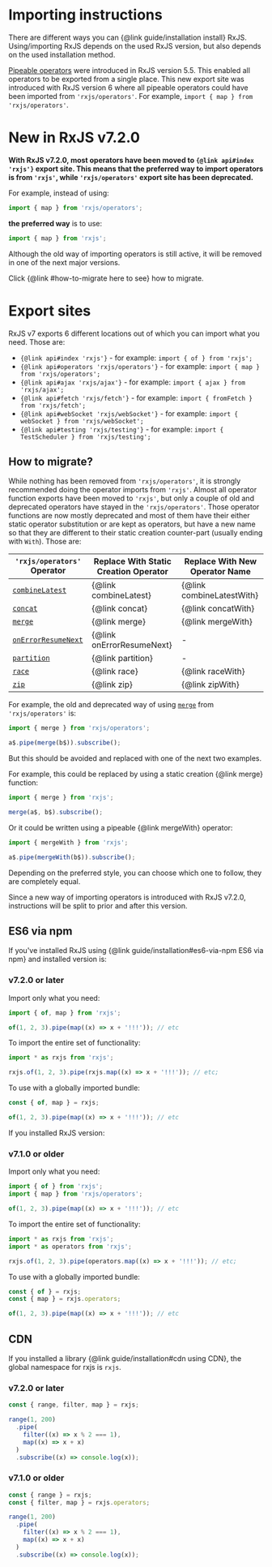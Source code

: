# Importing instructions

There are different ways you can {@link guide/installation install} RxJS. Using/importing RxJS depends on
the used RxJS version, but also depends on the used installation method.

[Pipeable operators](https://v6.rxjs.dev/guide/v6/pipeable-operators) were introduced in RxJS version
5.5. This enabled all operators to be exported from a single place. This new export site was introduced
with RxJS version 6 where all pipeable operators could have been imported from `'rxjs/operators'`. For
example, `import { map } from 'rxjs/operators'`.

# New in RxJS v7.2.0

<span class="informal">**With RxJS v7.2.0, most operators have been moved to `{@link api#index 'rxjs'}`
export site. This means that the preferred way to import operators is from `'rxjs'`, while
`'rxjs/operators'` export site has been deprecated.**</span>

For example, instead of using:

```ts
import { map } from 'rxjs/operators';
```

**the preferred way** is to use:

```ts
import { map } from 'rxjs';
```

Although the old way of importing operators is still active, it will be removed in one of the next major
versions.

Click {@link #how-to-migrate here to see} how to migrate.

# Export sites

RxJS v7 exports 6 different locations out of which you can import what you need. Those are:

- `{@link api#index 'rxjs'}` - for example: `import { of } from 'rxjs';`
- `{@link api#operators 'rxjs/operators'}` - for example: `import { map } from 'rxjs/operators';`
- `{@link api#ajax 'rxjs/ajax'}` - for example: `import { ajax } from 'rxjs/ajax';`
- `{@link api#fetch 'rxjs/fetch'}` - for example: `import { fromFetch } from 'rxjs/fetch';`
- `{@link api#webSocket 'rxjs/webSocket'}` - for example: `import { webSocket } from 'rxjs/webSocket';`
- `{@link api#testing 'rxjs/testing'}` - for example: `import { TestScheduler } from 'rxjs/testing';`

## How to migrate?

While nothing has been removed from `'rxjs/operators'`, it is strongly recommended doing the operator
imports from `'rxjs'`. Almost all operator function exports have been moved to `'rxjs'`, but only a
couple of old and deprecated operators have stayed in the `'rxjs/operators'`. Those operator functions
are now mostly deprecated and most of them have their either static operator substitution or are kept as
operators, but have a new name so that they are different to their static creation counter-part (usually
ending with `With`). Those are:

| `'rxjs/operators'` Operator                             | Replace With Static Creation Operator | Replace With New Operator Name |
| ------------------------------------------------------- | ------------------------------------- | ------------------------------ |
| [`combineLatest`](/api/operators/combineLatest)         | {@link combineLatest}                 | {@link combineLatestWith}      |
| [`concat`](/api/operators/concat)                       | {@link concat}                        | {@link concatWith}             |
| [`merge`](/api/operators/merge)                         | {@link merge}                         | {@link mergeWith}              |
| [`onErrorResumeNext`](/api/operators/onErrorResumeNext) | {@link onErrorResumeNext}             | -                              |
| [`partition`](/api/operators/partition)                 | {@link partition}                     | -                              |
| [`race`](/api/operators/race)                           | {@link race}                          | {@link raceWith}               |
| [`zip`](/api/operators/zip)                             | {@link zip}                           | {@link zipWith}                |

For example, the old and deprecated way of using [`merge`](/api/operators/merge) from `'rxjs/operators'`
is:

```ts
import { merge } from 'rxjs/operators';

a$.pipe(merge(b$)).subscribe();
```

But this should be avoided and replaced with one of the next two examples.

For example, this could be replaced by using a static creation {@link merge} function:

```ts
import { merge } from 'rxjs';

merge(a$, b$).subscribe();
```

Or it could be written using a pipeable {@link mergeWith} operator:

```ts
import { mergeWith } from 'rxjs';

a$.pipe(mergeWith(b$)).subscribe();
```

Depending on the preferred style, you can choose which one to follow, they are completely equal.

Since a new way of importing operators is introduced with RxJS v7.2.0, instructions will be split to
prior and after this version.

## ES6 via npm

If you've installed RxJS using {@link guide/installation#es6-via-npm ES6 via npm} and installed version
is:

### v7.2.0 or later

Import only what you need:

```ts
import { of, map } from 'rxjs';

of(1, 2, 3).pipe(map((x) => x + '!!!')); // etc
```

To import the entire set of functionality:

```ts
import * as rxjs from 'rxjs';

rxjs.of(1, 2, 3).pipe(rxjs.map((x) => x + '!!!')); // etc;
```

To use with a globally imported bundle:

```js
const { of, map } = rxjs;

of(1, 2, 3).pipe(map((x) => x + '!!!')); // etc
```

If you installed RxJS version:

### v7.1.0 or older

Import only what you need:

```ts
import { of } from 'rxjs';
import { map } from 'rxjs/operators';

of(1, 2, 3).pipe(map((x) => x + '!!!')); // etc
```

To import the entire set of functionality:

```ts
import * as rxjs from 'rxjs';
import * as operators from 'rxjs';

rxjs.of(1, 2, 3).pipe(operators.map((x) => x + '!!!')); // etc;
```

To use with a globally imported bundle:

```js
const { of } = rxjs;
const { map } = rxjs.operators;

of(1, 2, 3).pipe(map((x) => x + '!!!')); // etc
```

## CDN

If you installed a library {@link guide/installation#cdn using CDN}, the global namespace for rxjs is
`rxjs`.

### v7.2.0 or later

```js
const { range, filter, map } = rxjs;

range(1, 200)
  .pipe(
    filter((x) => x % 2 === 1),
    map((x) => x + x)
  )
  .subscribe((x) => console.log(x));
```

### v7.1.0 or older

```js
const { range } = rxjs;
const { filter, map } = rxjs.operators;

range(1, 200)
  .pipe(
    filter((x) => x % 2 === 1),
    map((x) => x + x)
  )
  .subscribe((x) => console.log(x));
```
